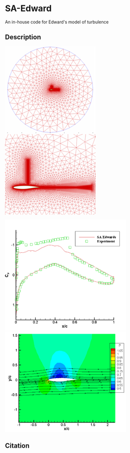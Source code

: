 # SA-Edward
An in-house code for Edward's model of turbulence

## Description


 <img src="https://github.com/Vaezi92/SA-Edward/blob/main/Figs/mesh1.png" width="300">   <img src="https://github.com/Vaezi92/SA-Edward/blob/main/Figs/mesh2.png" width="300"> 


<img src="https://github.com/Vaezi92/SA-Edward/blob/main/Figs/CP.png" width="400">   <img src="https://github.com/Vaezi92/SA-Edward/blob/main/Figs/P.png" width="400">

## Citation

